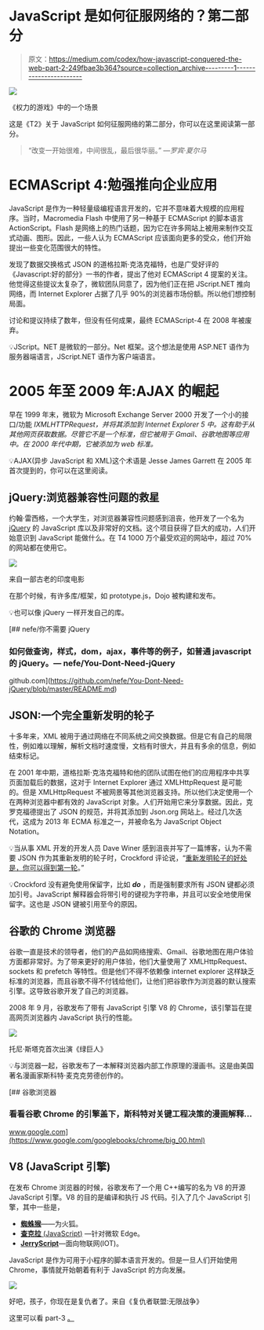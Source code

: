 # JavaScript 是如何征服网络的？第二部分

> 原文：<https://medium.com/codex/how-javascript-conquered-the-web-part-2-249fbae3b364?source=collection_archive---------1----------------------->

![](img/2a8b94d683e629de308f4be007745fca.png)

《权力的游戏》中的一个场景

这是《T2》关于 JavaScript 如何征服网络的第二部分，你可以在这里阅读第一部分。

> “改变一开始很难，中间很乱，最后很华丽。”
> *—罗宾·夏尔马*

# ECMAScript 4:勉强推向企业应用

JavaScript 是作为一种轻量级编程语言开发的，它并不意味着大规模的应用程序。当时，Macromedia Flash 中使用了另一种基于 ECMAScript 的脚本语言 ActionScript。Flash 是网络上的热门话题，因为它在许多网站上被用来制作交互式动画、图形。因此，一些人认为 ECMAScript 应该面向更多的受众，他们开始提出一些变化范围很大的特性。

发现了数据交换格式 JSON 的道格拉斯·克洛克福特，也是广受好评的《Javascript:好的部分》一书的作者，提出了他对 ECMAScript 4 提案的关注。他觉得这些提议太复杂了，微软团队同意了，因为他们正在把 JScript.NET 推向网络，而 Internet Explorer 占据了几乎 90%的浏览器市场份额。所以他们想控制局面。

讨论和提议持续了数年，但没有任何成果，最终 ECMAScript-4 在 2008 年被废弃。

💡JScript。NET 是微软的一部分。Net 框架。这个想法是使用 ASP.NET 语作为服务器端语言，JScript.NET 语作为客户端语言。

# 2005 年至 2009 年:AJAX 的崛起

早在 1999 年末，微软为 Microsoft Exchange Server 2000 开发了一个小的接口/功能 *IXMLHTTPRequest，并将其添加到 Internet Explorer 5 中。这有助于从其他网页获取数据。尽管它不是一个标准，但它被用于 Gmail、谷歌地图等应用中。在 2000 年代中期，它被添加为 web 标准。*

💡AJAX(异步 JavaScript 和 XML)这个术语是 Jesse James Garrett 在 2005 年首次提到的，你可以在这里阅读。

## jQuery:浏览器兼容性问题的救星

约翰·雷西格，一个大学生，对浏览器兼容性问题感到沮丧，他开发了一个名为 [jQuery](https://jquery.com/) 的 JavaScript 库以及非常好的文档。这个项目获得了巨大的成功，人们开始意识到 JavaScript 能做什么。在 T4 1000 万个最受欢迎的网站中，超过 70%的网站都在使用它。

![](img/9c1c3c74eb3d09bc9977d54773c8392b.png)

来自一部古老的印度电影

在那个时候，有许多库/框架，如 prototype.js，Dojo 被构建和发布。

💡也可以像 jQuery 一样开发自己的库。

[](https://github.com/nefe/You-Dont-Need-jQuery/blob/master/README.md) [## nefe/你不需要 jQuery

### 如何做查询，样式，dom，ajax，事件等的例子，如普通 javascript 的 jQuery。— nefe/You-Dont-Need-jQuery

github.com](https://github.com/nefe/You-Dont-Need-jQuery/blob/master/README.md) 

## JSON:一个完全重新发明的轮子

十多年来，XML 被用于通过网络在不同系统之间交换数据。但是它有自己的局限性，例如难以理解，解析文档时速度慢，文档有时很大，并且有多余的信息，例如结束标记。

在 2001 年中期，道格拉斯·克洛克福特和他的团队试图在他们的应用程序中共享页面加载后的数据，这对于 Internet Explorer 通过 XMLHttpRequest 是可能的。但是 XMLHttpRequest 不被网景等其他浏览器支持。所以他们决定使用一个在两种浏览器中都有效的 JavaScript 对象。人们开始用它来分享数据。因此，克罗克福德提出了 JSON 的规范，并将其添加到 Json.org 网站上。经过几次迭代，这成为 2013 年 ECMA 标准之一，并被命名为 JavaScript Object Notation。

💡当从事 XML 开发的开发人员 Dave Winer 感到沮丧并写了一篇博客，认为不需要 JSON 作为其重新发明的轮子时，Crockford 评论说，“[重新发明轮子的好处是，你可以得到第一轮](https://scripting.wordpress.com/2006/12/20/scripting-news-for-12202006/)。”

💡Crockford 没有避免使用保留字，比如 ***do*** ，而是强制要求所有 JSON 键都必须加引号。JavaScript 解释器会将带引号的键视为字符串，并且可以安全地使用保留字。这也是 JSON 键被引用至今的原因。

## 谷歌的 Chrome 浏览器

谷歌一直是技术的领导者，他们的产品如网络搜索、Gmail、谷歌地图在用户体验方面都非常好。为了带来更好的用户体验，他们大量使用了 XMLHttpRequest、sockets 和 prefetch 等特性。但是他们不得不依赖像 internet explorer 这样缺乏标准的浏览器，而且谷歌不得不付钱给他们，让他们把谷歌作为浏览器的默认搜索引擎。这导致谷歌开发了自己的浏览器。

2008 年 9 月，谷歌发布了带有 JavaScript 引擎 V8 的 Chrome，该引擎旨在提高网页浏览器内 JavaScript 执行的性能。

![](img/4157774b21fd4be5a18846382c0215dd.png)

托尼·斯塔克首次出演《绿巨人》

💡与浏览器一起，谷歌发布了一本解释浏览器内部工作原理的漫画书。这是由美国著名漫画家斯科特·麦克克劳德创作的。

[](https://www.google.com/googlebooks/chrome/big_00.html) [## 谷歌浏览器

### 看看谷歌 Chrome 的引擎盖下，斯科特对关键工程决策的漫画解释…

www.google.com](https://www.google.com/googlebooks/chrome/big_00.html) 

## V8 (JavaScript 引擎)

在发布 Chrome 浏览器的时候，谷歌发布了一个用 C++编写的名为 V8 的开源 JavaScript 引擎。V8 的目的是编译和执行 JS 代码。引入了几个 JavaScript 引擎，其中一些是，

*   [**蜘蛛猴**](https://en.wikipedia.org/wiki/SpiderMonkey_(JavaScript_engine))——为火狐。
*   [**查克拉** (JavaScript)](https://github.com/Microsoft/ChakraCore) —针对微软 Edge。
*   [**JerryScript**](https://en.wikipedia.org/wiki/JerryScript)—面向物联网(IOT)。

JavaScript 是作为可用于小程序的脚本语言开发的。但是一旦人们开始使用 Chrome，事情就开始朝着有利于 JavaScript 的方向发展。

![](img/aad2e5dc19e434cd7b2ef8066dcbf8f0.png)

好吧，孩子，你现在是复仇者了。来自《复仇者联盟:无限战争》

这里可以看 part-3 [。](/only-javascript/how-javascript-conquered-the-web-part-3-da6c9550979b)